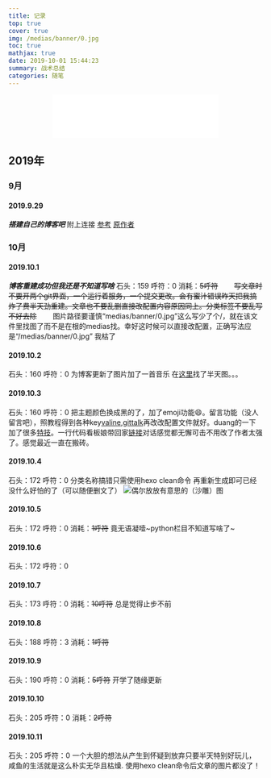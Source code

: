```yaml
---
title: 记录
top: true
cover: true
img: /medias/banner/0.jpg
toc: true
mathjax: true
date: 2019-10-01 15:44:23
summary: 战术总结
categories: 随笔
---
```

<div align="middle"><iframe frameborder="no" border="0" marginwidth="0" marginheight="0" width=330 height=86 src="//music.163.com/outchain/player?type=2&id=30284543&auto=1&height=66"></iframe><br></div>

## 2019年

### 9月

#### 2019.9.29
***搭建自己的博客吧***
附上连接 [参考](https://zhuanlan.zhihu.com/p/35668237) [原作者](https://github.com/blinkfox/hexo-theme-matery/blob/develop/README_CN.md)

### 10月

#### 2019.10.1
***博客重建成功但我还是不知道写啥***
石头：159
呼符：0
消耗：~~5呼符~~
&emsp;&emsp;~~写文章时不要开两个git界面，一个运行着服务，一个提交更改。会有蜜汁错误昨天把我搞炸了费半天劲重建。文章也不要乱删直接改配置内容原因同上。分类标签不要乱写不好去除~~
&emsp;&emsp;图片路径要谨慎“medias/banner/0.jpg”这么写少了个/，就在该文件里找图了而不是在根的medias找。幸好这时候可以直接改配置，正确写法应是“/medias/banner/0.jpg” 我枯了

#### 2019.10.2
石头：160
呼符：0
为博客更新了图片加了一首音乐
在[这里](https://wallhaven.cc/)找了半天图。。。

#### 2019.10.3
石头：160
呼符：0
把主题颜色换成黑的了，加了emoji功能:smile:。留言功能（没人留言吧），照教程得到各种key[valine](https://valine.js.org/),[gittalk](https://www.jianshu.com/p/4242bb065550)再改改配置文件就好。duang的一下加了很多[特技](https://blog.csdn.net/qq_36759224/article/details/85420403)。一行代码看板娘带回家[链接](https://github.com/stevenjoezhang/live2d-widget)对话感觉都无懈可击不用改了作者太强了。感觉最近一直在搬砖。

#### 2019.10.4
石头：172
呼符：0
分类名称搞错只需使用hexo clean命令 再重新生成即可已经没什么好怕的了（可以随便删文了）
![](1.jpg)偶尔放放有意思的（沙雕）图

#### 2019.10.5
石头：172
呼符：0
消耗：~~1呼符~~
竟无语凝噎~python栏目不知道写啥了~

#### 2019.10.6
石头：172
呼符：0

#### 2019.10.7
石头：173
呼符：0
消耗：~~10呼符~~
总是觉得止步不前

#### 2019.10.8
石头：188
呼符：3
消耗：~~1呼符~~

#### 2019.10.9
石头：190
呼符：0
消耗：~~5呼符~~
开学了随缘更新

#### 2019.10.10
石头：205
呼符：0
消耗：~~2呼符~~

#### 2019.10.11
石头：205
呼符：0
一个大胆的想法从产生到怀疑到放弃只要半天特别好玩儿，咸鱼的生活就是这么朴实无华且枯燥.
使用hexo clean命令后文章的图片都没了！
